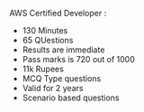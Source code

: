 AWS Certified Developer :

- 130 Minutes
- 65 QUestions
- Results are immediate
- Pass marks is 720 out of 1000
- 11k Rupees
- MCQ Type questions
- Valid for 2 years
- Scenario based questions
